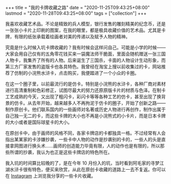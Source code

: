 +++
title = "我的卡牌收藏之路"
date = "2020-11-25T09:43:25+08:00"
lastmod = "2020-11-28T09:43:25+08:00"
tags = ["collection"]
+++

我喜欢收藏艺术品。不论是精致的兵人模型，银行发售的雕刻精美的纪念币，还是一张张小卡片上印刷的图案，在我的眼里，都是极具收藏价值的艺术品。尤其是卡牌，有限的纸张承载着绘画者对美的传递以及赋予人物的精神。

究竟是什么时候入坑卡牌收藏的？我有时候会这样问自己。可能是小学的时候——大家会用自己仅有的五角零花钱买来一袋魔法师干脆面，里面会随机赠送一张三国人物卡，我集齐了所有的人物。后来诞生了三国杀，卡面的人物设计生动形象，而第三方厂家发售的盗版卡也各具特色。我曾经在淘宝上搜以前收集过的卡，网站推荐了仿制的小浣熊水浒卡，点击购买，我便踏进了一个小众的卡圈。

在这一个圈子里，以前最流行的是仿卡。特别是小浣熊的水浒卡，各种厂商对素材进行高清重制和色彩修正，试图尽最大的努力还原原版卡片的材质与色泽。在制卡工艺成熟的今天，又出现了粗闪卡，彩闪卡等等各种工艺的仿卡，甚至出现了换背景的仿卡。从去年开始，越来越多人不再拘泥于仿卡的圈子，开始了创新之路——制作原创卡。他们联系国内的一些画师对名著或历史人物进行再创作，制作出属于自己独一无二的卡，而这些卡牌的大小也不再是小浣熊式的小卡片，而是日本卡牌的大小或者是国际球星卡的大小。

在原创卡中，由于画师的风格不同，各家卡牌店的卡都独具一格。不过经常有人会指出某某家的卡涉嫌抄袭，一些卡中人物的动作是抄袭别的卡的，一些人的头是直接拿网图进行换头术……画师的创造能力毕竟有限，人的动作也是有限的，所以那些所谓的抄袭，我认为也正是这些卡牌店的特色所在。

我入坑的时间算比较晚的了，是在今年 10 月份入的坑，当时看到阿毛家的寻梦江湖水浒卡很有特色，便买来欣赏，从此在原创卡收藏的道路上一去不复返。你可以在 [Instagram](https://www.instagram.com/guanqr/) 上浏览我分享的一些卡片收藏。
